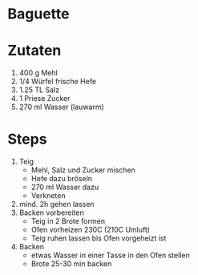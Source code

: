 # Baguette 

# Zutaten
1. 400 g Mehl  
1. 1/4 Würfel frische Hefe
1. 1.25 TL Salz
1. 1 Priese Zucker
1. 270 ml Wasser (lauwarm)

# Steps
1. Teig
    - Mehl, Salz und Zucker mischen
    - Hefe dazu bröseln
    - 270 ml Wasser dazu
    - Verkneten
1. mind. 2h gehen lassen
1. Backen vorbereiten
    - Teig in 2 Brote formen
    - Ofen vorheizen 230C (210C Umluft)
    - Teig ruhen lassen bis Ofen vorgeheizt ist
1. Backen
    - etwas Wasser in einer Tasse in den Ofen stellen 
    - Brote 25-30 min backen
